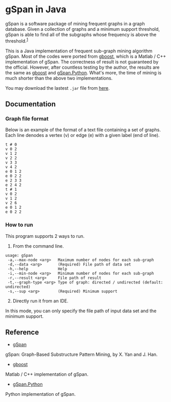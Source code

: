# gSpan in Java

gSpan is a software package of mining frequent graphs in a graph database.  Given a collection of graphs and a minimum support threshold, gSpan is able to find all of the subgraphs whose frequency is above the threshold.<sup>[1][gSpan]</sup>

This is a Java implementation of frequent sub-graph mining algorithm gSpan. Most of the codes were ported from [gboost][gboost], which is a Matlab / C++ implementation of gSpan. The correctness of result is not guaranteed by the official. However, after countless testing by the author, the results are the same as [gboost][gboost] and [gSpan.Python][gSpan.Python]. What's more, the time of mining is much shorter than the above two implementations.

You may download the lastest `.jar` file from [here](../../releases).

## Documentation

### Graph file format

Below is an example of the format of a text file containing a set of graphs. Each line denodes a vertex (v) or edge (e) with a given label (end of line).

```
t # 0
v 0 2
v 1 2
v 2 2
v 3 3
v 4 2
e 0 1 2
e 0 2 2
e 2 3 3
e 2 4 2
t # 1
v 0 2
v 1 2
v 2 6
e 0 1 2
e 0 2 2
```

### How to run

This program supports 2 ways to run.

1. From the command line.

```
usage: gSpan
 -a,--max-node <arg>   Maximum number of nodes for each sub-graph
 -d,--data <arg>       (Required) File path of data set
 -h,--help             Help
 -i,--min-node <arg>   Minimum number of nodes for each sub-graph
 -r,--result <arg>     File path of result
 -t,--graph-type <arg> Type of graph: directed / undirected (default: undirected)
 -s,--sup <arg>        (Required) Minimum support
 ```

2. Directly run it from an IDE.

In this mode, you can only specify the file path of input data set and the minimum support.

## Reference

- [gSpan][gSpan]

gSpan: Graph-Based Substructure Pattern Mining, by X. Yan and J. Han.

- [gboost][gboost]

Matlab / C++ implementation of gSpan.

- [gSpan.Python][gSpan.Python]

Python implementation of gSpan.

[gSpan]: https://www.cs.ucsb.edu/~xyan/software/gSpan.htm
[gboost]: http://www.nowozin.net/sebastian/gboost/
[gSpan.Python]: https://github.com/betterenvi/gSpan
